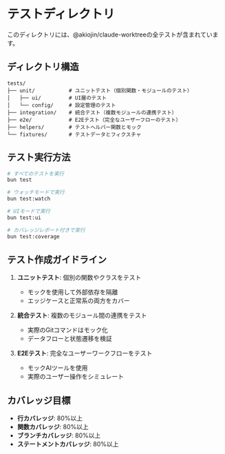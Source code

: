 # テストディレクトリ

このディレクトリには、@akiojin/claude-worktreeの全テストが含まれています。

## ディレクトリ構造

```text
tests/
├── unit/           # ユニットテスト（個別関数・モジュールのテスト）
│   ├── ui/         # UI層のテスト
│   └── config/     # 設定管理のテスト
├── integration/    # 統合テスト（複数モジュールの連携テスト）
├── e2e/            # E2Eテスト（完全なユーザーフローのテスト）
├── helpers/        # テストヘルパー関数とモック
└── fixtures/       # テストデータとフィクスチャ
```

## テスト実行方法

```bash
# すべてのテストを実行
bun test

# ウォッチモードで実行
bun test:watch

# UIモードで実行
bun test:ui

# カバレッジレポート付きで実行
bun test:coverage
```

## テスト作成ガイドライン

1. **ユニットテスト**: 個別の関数やクラスをテスト
   - モックを使用して外部依存を隔離
   - エッジケースと正常系の両方をカバー

2. **統合テスト**: 複数のモジュール間の連携をテスト
   - 実際のGitコマンドはモック化
   - データフローと状態遷移を検証

3. **E2Eテスト**: 完全なユーザーワークフローをテスト
   - モックAIツールを使用
   - 実際のユーザー操作をシミュレート

## カバレッジ目標

- **行カバレッジ**: 80%以上
- **関数カバレッジ**: 80%以上
- **ブランチカバレッジ**: 80%以上
- **ステートメントカバレッジ**: 80%以上
